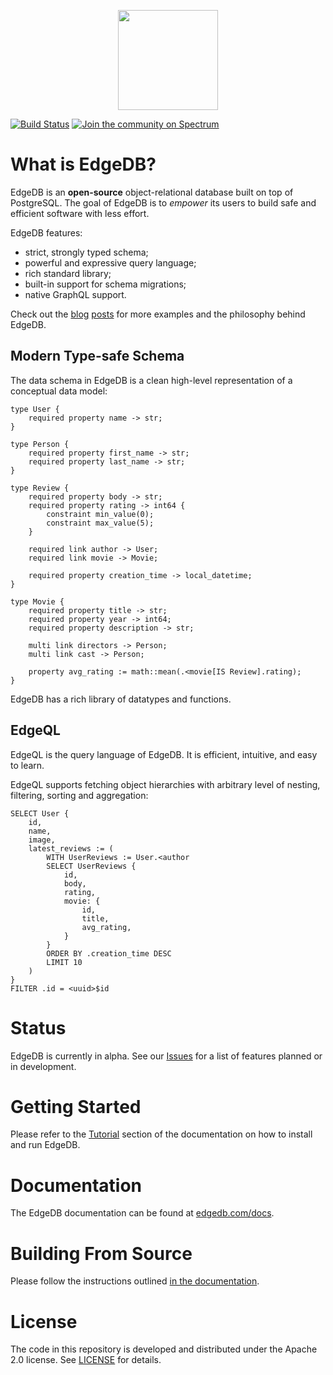 <p align="center">
  <a href="https://edgedb.com"><img width="160px" src="logo.svg"></a>
</p>

[![Build Status](https://github.com/edgedb/edgedb/workflows/Tests/badge.svg)](https://edgedb.com/edgedb/edgedb/actions) [![Join the community on Spectrum](https://img.shields.io/badge/join%20the%20community-on%20spectrum-blueviolet)](https://spectrum.chat/edgedb)


What is EdgeDB?
===============

EdgeDB is an **open-source** object-relational database built on top of
PostgreSQL.  The goal of EdgeDB is to *empower* its users to build safe
and efficient software with less effort.

EdgeDB features:

- strict, strongly typed schema;
- powerful and expressive query language;
- rich standard library;
- built-in support for schema migrations;
- native GraphQL support.

Check out the [blog](https://edgedb.com/blog/edgedb-a-new-beginning)
[posts](https://edgedb.com/blog/edgedb-1-0-alpha-1) for more examples and
the philosophy behind EdgeDB.


Modern Type-safe Schema
-----------------------

The data schema in EdgeDB is a clean high-level representation of a conceptual
data model:

```
type User {
    required property name -> str;
}

type Person {
    required property first_name -> str;
    required property last_name -> str;
}

type Review {
    required property body -> str;
    required property rating -> int64 {
        constraint min_value(0);
        constraint max_value(5);
    }

    required link author -> User;
    required link movie -> Movie;

    required property creation_time -> local_datetime;
}

type Movie {
    required property title -> str;
    required property year -> int64;
    required property description -> str;

    multi link directors -> Person;
    multi link cast -> Person;

    property avg_rating := math::mean(.<movie[IS Review].rating);
}
```

EdgeDB has a rich library of datatypes and functions.


EdgeQL
------

EdgeQL is the query language of EdgeDB. It is efficient, intuitive, and easy
to learn.

EdgeQL supports fetching object hierarchies with arbitrary level of nesting,
filtering, sorting and aggregation:

```
SELECT User {
    id,
    name,
    image,
    latest_reviews := (
        WITH UserReviews := User.<author
        SELECT UserReviews {
            id,
            body,
            rating,
            movie: {
                id,
                title,
                avg_rating,
            }
        }
        ORDER BY .creation_time DESC
        LIMIT 10
    )
}
FILTER .id = <uuid>$id
```


Status
======

EdgeDB is currently in alpha. See our
[Issues](https://github.com/edgedb/edgedb/issues) for a list of features
planned or in development.


Getting Started
===============

Please refer to the [Tutorial](https://edgedb.com/docs/tutorial/index) section
of the documentation on how to install and run EdgeDB.


Documentation
=============

The EdgeDB documentation can be found at
[edgedb.com/docs](https://edgedb.com/docs).


Building From Source
====================

Please follow the instructions outlined
[in the documentation](https://edgedb.com/docs/internals/dev).


License
=======

The code in this repository is developed and distributed under the
Apache 2.0 license.  See [LICENSE](LICENSE) for details.
